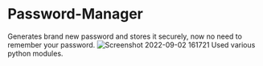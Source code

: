 # Password-Manager
Generates brand new password and stores it securely, now no need to remember your password.
![Screenshot 2022-09-02 161721](https://user-images.githubusercontent.com/96364290/188123889-5fe30afa-a167-441b-a504-ff4042adb6b8.jpg)
Used various python modules.
